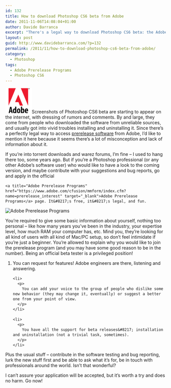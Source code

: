 ```yaml
---
id: 132
title: How to download Photoshop CS6 beta from Adobe
date: 2011-11-06T14:08:04+01:00
author: Davide Barranca
excerpt: "There's a legal way to download Photoshop CS6 beta: the Adobe Prerelease Programs!"
layout: post
guid: http://www.davidebarranca.com/?p=132
permalink: /2011/11/how-to-download-photoshop-cs6-beta-from-adobe/
category:
  - Photoshop
tags:
  - Adobe Prerelease Programs
  - Photoshop CS6
---
```

<div class="pf-content">
  <p>
    <img class="size-full wp-image-133 alignleft" style="border-style: initial;border-color: initial;border-width: 0px" src="/wp-content/uploads/2011/11/adobe.gif" alt="Adobe logo" width="83" height="80" />Screenshots of Photoshop CS6 beta are starting to appear on the internet, with dressing of rumors and comments. By and large, they come from people who downloaded the software from unreliable sources, and usually got into vivid troubles installing and uninstalling it. Since there&#8217;s a perfectly legal way to access <a title="Adobe Prerelease program" href="https://www.adobe.com/cfusion/mmform/index.cfm?name=prerelease_interest" target="_blank">prerelease software</a> from Adobe, I&#8217;d like to mention it here because it seems there&#8217;s a lot of misconception and lack of information about it.
  </p>

  <p>
    <!--more-->If you&#8217;re into torrent downloads and warez forums, I&#8217;m fine &#8211; I used to hang there too, some years ago. But if you&#8217;re a Photoshop professional (or any other Adobe&#8217;s software user) who would like to have a look to the coming version, and maybe contribute with your suggestions and bug reports, go and apply in the official

    <a title="Adobe Prerelease Programs" href="https://www.adobe.com/cfusion/mmform/index.cfm?name=prerelease_interest" target="_blank">Adobe Prerelease Programs</a> page. It&#8217;s free, it&#8217;s legal, and fun.
  </p>

  <p>
    <img class="aligncenter size-full wp-image-146" src="/wp-content/uploads/2011/11/Prerelease.gif" alt="Adobe Prerelease Programs" width="570" height="136" srcset="/wp-content/uploads/2011/11/Prerelease.gif 570w, /wp-content/uploads/2011/11/Prerelease-150x35.gif 150w, /wp-content/uploads/2011/11/Prerelease-300x71.gif 300w" sizes="(max-width: 570px) 100vw, 570px" />
  </p>

  <p>
    You&#8217;re required to give some basic information about yourself, nothing too personal &#8211; like how many years you&#8217;ve been in the industry, your expertise level, how much RAM your computer has, etc. Mind you, they&#8217;re looking for all kind of users with all kind of Mac/PC setup, so don&#8217;t feel intimidate if you&#8217;re just a beginner. You&#8217;re allowed to explain why you would like to join the prerelease program (and you may have some good reason to be in the number). Being an official beta tester is a privileged position!
  </p>

  <ol>
    <li>
      <p>
        You can request for features! Adobe engineers are there, listening and answering.
      </p>
    </li>

    <li>
      <p>
        You can add your voice to the group of people who dislike some new behavior (they may change it, eventually) or suggest a better one from your point of view.
      </p>
    </li>

    <li>
      <p>
        You have all the support for beta releases&#8217; installation and uninstallation (not a trivial task, sometimes).
      </p>
    </li>
  </ol>

  <p>
    Plus the usual stuff &#8211; contribute in the software testing and bug reporting, lurk the new stuff first and be able to ask what it&#8217;s for, be in touch with professionals around the world. Isn&#8217;t that wonderful?
  </p>

  <p>
    I can&#8217;t assure your application will be accepted, but it&#8217;s worth a try and does no harm. Go now!
  </p>
</div>

